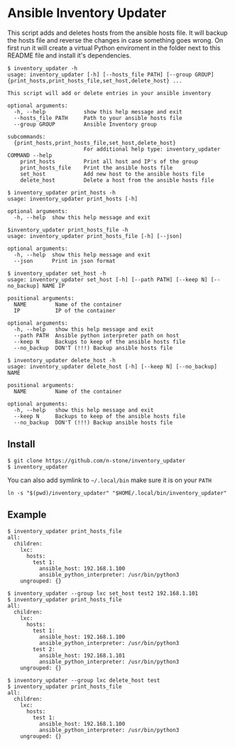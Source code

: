 # Ansible Inventory Updater

This script adds and deletes hosts from the ansible hosts file. It will backup the hosts file and reverse the changes in case something goes wrong.
On first run it will create a virtual Python enviroment in the folder next to this README file and install it's dependencies.

```console
$ inventory_updater -h
usage: inventory_updater [-h] [--hosts_file PATH] [--group GROUP] {print_hosts,print_hosts_file,set_host,delete_host} ...

This script will add or delete entries in your ansible inventory

optional arguments:
  -h, --help            show this help message and exit
  --hosts_file PATH     Path to your ansible hosts file
  --group GROUP         Ansible Inventory group

subcommands:
  {print_hosts,print_hosts_file,set_host,delete_host}
                        For additional help type: inventory_updater COMMAND --help
    print_hosts         Print all host and IP's of the group
    print_hosts_file    Print the ansible hosts file
    set_host            Add new host to the ansible hosts file
    delete_host         Delete a host from the ansible hosts file
```

```console
$ inventory_updater print_hosts -h
usage: inventory_updater print_hosts [-h]

optional arguments:
  -h, --help  show this help message and exit
```

```console
$inventory_updater print_hosts_file -h
usage: inventory_updater print_hosts_file [-h] [--json]

optional arguments:
  -h, --help  show this help message and exit
  --json      Print in json format
```

```console
$ inventory_updater set_host -h
usage: inventory_updater set_host [-h] [--path PATH] [--keep N] [--no_backup] NAME IP

positional arguments:
  NAME         Name of the container
  IP           IP of the container

optional arguments:
  -h, --help   show this help message and exit
  --path PATH  Ansible python interpreter path on host
  --keep N     Backups to keep of the ansible hosts file
  --no_backup  DON'T (!!!) Backup ansible hosts file
```

```console
$ inventory_updater delete_host -h
usage: inventory_updater delete_host [-h] [--keep N] [--no_backup] NAME

positional arguments:
  NAME         Name of the container

optional arguments:
  -h, --help   show this help message and exit
  --keep N     Backups to keep of the ansible hosts file
  --no_backup  DON'T (!!!) Backup ansible hosts file
```

## Install

```console
$ git clone https://github.com/n-stone/inventory_updater
$ inventory_updater
```

You can also add symlink to `~/.local/bin` make sure it is on your `PATH`

```console
ln -s "$(pwd)/inventory_updater" "$HOME/.local/bin/inventory_updater"
```

## Example

```console
$ inventory_updater print_hosts_file
all:
  children:
    lxc:
      hosts:
        test 1:
          ansible_host: 192.168.1.100
          ansible_python_interpreter: /usr/bin/python3
    ungrouped: {}

$ inventory_updater --group lxc set_host test2 192.168.1.101
$ inventory_updater print_hosts_file 
all:
  children:
    lxc:
      hosts:
        test 1:
          ansible_host: 192.168.1.100
          ansible_python_interpreter: /usr/bin/python3
        test 2:
          ansible_host: 192.168.1.101
          ansible_python_interpreter: /usr/bin/python3
    ungrouped: {}

$ inventory_updater --group lxc delete_host test 
$ inventory_updater print_hosts_file  
all:
  children:
    lxc:
      hosts:
        test 1:
          ansible_host: 192.168.1.100
          ansible_python_interpreter: /usr/bin/python3
    ungrouped: {}
```
